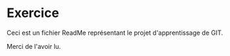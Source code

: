 # Exercice

Ceci est un fichier ReadMe représentant le projet d'apprentissage de GIT.

Merci de l'avoir lu.
